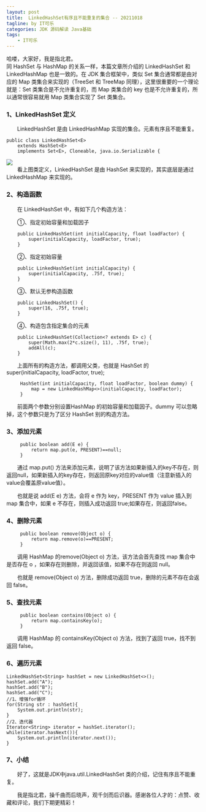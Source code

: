 ```yaml
---
layout: post
title:  LinkedHashSet有序且不能重复的集合 -- 20211018
tagline: by IT可乐
categories: JDK 源码解读 Java基础
tags: 
    - IT可乐
---
```


哈喽，大家好，我是指北君。  
同 HashSet 与 HashMap 的关系一样，本篇文章所介绍的 LinkedHashSet 和 LinkedHashMap 也是一致的。在 JDK 集合框架中，类似 Set 集合通常都是由对应的 Map 类集合来实现的（TreeSet 和 TreeMap 同理），这里很重要的一个理论就是：Set 类集合是不允许重复的，而 Map 类集合的 key 也是不允许重复的，所以通常很容易就用 Map 类集合实现了 Set 类集合。
<!--more-->
### 1、LinkedHashSet 定义
　　LinkedHashSet 是由 LinkedHashMap 实现的集合。元素有序且不能重复。
```
public class LinkedHashSet<E>
    extends HashSet<E>
    implements Set<E>, Cloneable, java.io.Serializable {
```

![](http://www.javanorth.cn/assets/images/2021/itcore/linkedhashset-00-00.png)  
　　看上图类定义，LinkedHashSet 是由 HashSet 来实现的，其实底层是通过 LinkedHashMap 来实现的。
### 2、构造函数
　　在 LinkedHashSet 中，有如下几个构造方法：

　　①、指定初始容量和加载因子
```
    public LinkedHashSet(int initialCapacity, float loadFactor) {
        super(initialCapacity, loadFactor, true);
    }
```
　　②、指定初始容量
```
    public LinkedHashSet(int initialCapacity) {
        super(initialCapacity, .75f, true);
    }
```
　　③、默认无参构造函数
```
    public LinkedHashSet() {
        super(16, .75f, true);
    }
```
　　④、构造包含指定集合的元素
```
    public LinkedHashSet(Collection<? extends E> c) {
        super(Math.max(2*c.size(), 11), .75f, true);
        addAll(c);
    }
```
　　上面所有的构造方法，都调用父类，也就是 HashSet 的 super(initialCapacity, loadFactor, true);
```
     HashSet(int initialCapacity, float loadFactor, boolean dummy) {
         map = new LinkedHashMap<>(initialCapacity, loadFactor);
     }
```
　　前面两个参数分别设置HashMap 的初始容量和加载因子。dummy 可以忽略掉，这个参数只是为了区分 HashSet 别的构造方法。

### 3、添加元素
```
     public boolean add(E e) {
         return map.put(e, PRESENT)==null;
     }
```
　　通过 map.put() 方法来添加元素，说明了该方法如果新插入的key不存在，则返回null，如果新插入的key存在，则返回原key对应的value值（注意新插入的value会覆盖原value值）。

　　也就是说 add(E e) 方法，会将 e 作为 key，PRESENT 作为 value 插入到 map 集合中，如果 e 不存在，则插入成功返回 true;如果存在，则返回false。
### 4、删除元素
```
     public boolean remove(Object o) {
         return map.remove(o)==PRESENT;
     }
```
　　调用 HashMap 的remove(Object o) 方法，该方法会首先查找 map 集合中是否存在 o ，如果存在则删除，并返回该值，如果不存在则返回 null。

　　也就是 remove(Object o) 方法，删除成功返回 true，删除的元素不存在会返回 false。
### 5、查找元素
```
     public boolean contains(Object o) {
         return map.containsKey(o);
     }
```
　　调用 HashMap 的 containsKey(Object o) 方法，找到了返回 true，找不到返回 false。

### 6、遍历元素
```
LinkedHashSet<String> hashSet = new LinkedHashSet<>();
hashSet.add("A");
hashSet.add("B");
hashSet.add("C");
//1、增强for循环
for(String str : hashSet){
    System.out.println(str);
}
//2、迭代器
Iterator<String> iterator = hashSet.iterator();
while(iterator.hasNext()){
    System.out.println(iterator.next());
}
```
### 7、小结
　　好了，这就是JDK中java.util.LinkedHashSet 类的介绍，记住有序且不能重复。

　　我是指北君，操千曲而后晓声，观千剑而后识器。感谢各位人才的：点赞、收藏和评论，我们下期更精彩！

